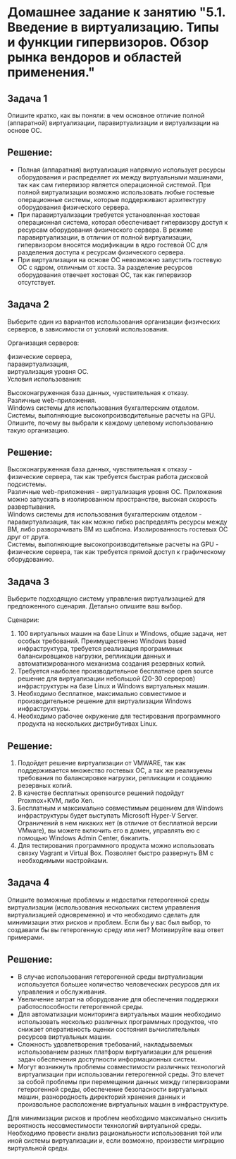 # Домашнее задание к занятию "5.1. Введение в виртуализацию. Типы и функции гипервизоров. Обзор рынка вендоров и областей применения."


## Задача 1 
Опишите кратко, как вы поняли: в чем основное отличие полной (аппаратной) виртуализации, паравиртуализации и виртуализации на основе ОС.
## Решение:
- Полная (аппаратная) виртуализация напрямую использует ресурсы оборудования и распределяет их между виртуальными машинами, так как сам гипервизор является операционной системой. При полной виртуализации возможно использовать любые гостевые операционные системы, которые поддерживают архитектуру оборудования физического сервера.   
- При паравиртуализации требуется установленная хостовая операционная система, которая обеспечивает гипервизору доступ к ресурсам оборудования физического сервера. В режиме паравиртуализации, в отличии от полной виртуализации, гипервизором вносятся модификации в ядро гостевой ОС для разделения доступа к ресурсам физического сервера.  
- При виртуализации на основе ОС невозможно запустить гостевую ОС с ядром, отличным от хоста. За разделение ресурсов оборудования отвечает хостовая ОС, так как гипервизор отсутствует.

## Задача 2
Выберите один из вариантов использования организации физических серверов, в зависимости от условий использования.

Организация серверов:

физические сервера,  
паравиртуализация,  
виртуализация уровня ОС.  
Условия использования:

Высоконагруженная база данных, чувствительная к отказу.  
Различные web-приложения.  
Windows системы для использования бухгалтерским отделом.  
Системы, выполняющие высокопроизводительные расчеты на GPU.  
Опишите, почему вы выбрали к каждому целевому использованию такую организацию.
## Решение:
Высоконагруженная база данных, чувствительная к отказу - физические сервера, так как требуется быстрая работа дисковой подсистемы.  
Различные web-приложения - виртуализация уровня ОС. Приложения можно запускать в изолированном пространстве, высокая скорость развертывания.  
Windows системы для использования бухгалтерским отделом - паравиртуализация, так как можно гибко распределять ресурсы между ВМ, либо разворачивать ВМ из шаблона. Изолированность гостевых ОС друг от друга.  
Системы, выполняющие высокопроизводительные расчеты на GPU - физические сервера, так как требуется прямой доступ к графическому оборудованию.
## Задача 3
Выберите подходящую систему управления виртуализацией для предложенного сценария. Детально опишите ваш выбор.

Сценарии:

1. 100 виртуальных машин на базе Linux и Windows, общие задачи, нет особых требований. Преимущественно Windows based инфраструктура, требуется реализация программных балансировщиков нагрузки, репликации данных и автоматизированного механизма создания резервных копий.  
2. Требуется наиболее производительное бесплатное open source решение для виртуализации небольшой (20-30 серверов) инфраструктуры на базе Linux и Windows виртуальных машин.  
3. Необходимо бесплатное, максимально совместимое и производительное решение для виртуализации Windows инфраструктуры.  
4. Необходимо рабочее окружение для тестирования программного продукта на нескольких дистрибутивах Linux.
## Решение:
1. Подойдет решение виртуализации от VMWARE, так как поддерживается множество гостевых ОС, а так же реализуемы требования по балансировке нагрузки, репликации и созданию резервных копий.
2. В качестве бесплатных opensource решений подойдут Proxmox+KVM, либо Xen.
3. Бесплатным и максимально совместимым решением для Windows инфраструктуры будет выступать Microsoft Hyper-V Server. Ограничений в нем никаких нет (в отличие от бесплатной версии VMware), вы можете включить его в домен, управлять ею с помощью Windows Admin Center, бэкапить.
4. Для тестирования программного продукта можно использовать связку Vagrant и Virtual Box. Позволяет быстро развернуть ВМ с необходимыми настройками.
## Задача 4
Опишите возможные проблемы и недостатки гетерогенной среды виртуализации (использования нескольких систем управления виртуализацией одновременно) и что необходимо сделать для минимизации этих рисков и проблем. Если бы у вас был выбор, то создавали бы вы гетерогенную среду или нет? Мотивируйте ваш ответ примерами.
## Решение:
- В случае использования гетерогенной среды виртуализации используется большее количество человеческих ресурсов для их управления и обслуживания.  
- Увеличение затрат на оборудование для обеспечения поддержки работоспособности гетерогенной среды.
- Для автоматизации мониторинга виртуальных машин необходимо использовать несколько различных программных продуктов, что снижает оперативность оценки состояния вычислительных ресурсов виртуальных машин.  
- Сложность удовлетворения требований, накладываемых использованием разных платформ виртуализации для решения задач обеспечения доступности информационных систем. 
- Могут возникнуть проблемы совместимости различных технологий виртуализации при использовании гетерогенной среды.  Это влечет за собой проблемы при перемещении данных между гипервизорами гетерогенной среды, обеспечение безопасности виртуальных машин, разнородность директорий хранения данных и произвольное расположение виртуальных машин в инфраструктуре.  

Для минимизации рисков и проблем необходимо максимально снизить вероятность несовместимости технологий виртуальной среды. Необходимо провести анализ рациональности использования той или иной системы виртуализации и, если возможно, произвести миграцию виртуальной среды.  

